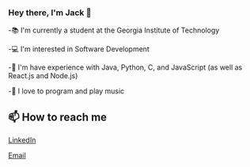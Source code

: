 ### Hey there, I'm Jack 👋

-📚 I'm currently a student at the Georgia Institute of Technology

-💻 I'm interested in Software Development

-🔭 I'm have experience with Java, Python, C, and JavaScript (as well as React.js and Node.js)

-🎸 I love to program and play music


## 📫 How to reach me
[LinkedIn](https://www.linkedin.com/in/jackdimarco/)

[Email](jdimarcodev@gmail.com)
